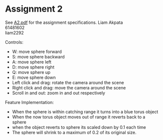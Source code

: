 # Assignment 2

See [A2.pdf](A2.pdf) for the assignment specifications.
Liam Akpata  
61481602  
liam2292  

Controls:
- W: move sphere forward  
- S: move sphere backward  
- A: move sphere left  
- D: move sphere right  
- Q: move sphere up  
- E: move sphere down  
- Left click and drag: rotate the camera around the scene  
- Right click and drag: move the camera around the scene  
- Scroll in and out: zoom in and out respectively  

Feature Implementation:
- When the sphere is within catching range it turns into a blue torus object
- When the now torus object moves out of range it reverts back to a sphere
- when the object reverts to sphere its scaled down by 0.1 each time
- The sphere will shrink to a maximum of 0.2 of its original size.

